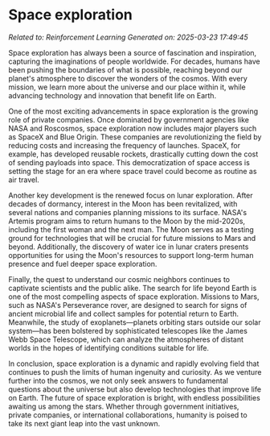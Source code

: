 # Space exploration

*Related to: Reinforcement Learning*
*Generated on: 2025-03-23 17:49:45*

Space exploration has always been a source of fascination and inspiration, capturing the imaginations of people worldwide. For decades, humans have been pushing the boundaries of what is possible, reaching beyond our planet's atmosphere to discover the wonders of the cosmos. With every mission, we learn more about the universe and our place within it, while advancing technology and innovation that benefit life on Earth.

One of the most exciting advancements in space exploration is the growing role of private companies. Once dominated by government agencies like NASA and Roscosmos, space exploration now includes major players such as SpaceX and Blue Origin. These companies are revolutionizing the field by reducing costs and increasing the frequency of launches. SpaceX, for example, has developed reusable rockets, drastically cutting down the cost of sending payloads into space. This democratization of space access is setting the stage for an era where space travel could become as routine as air travel.

Another key development is the renewed focus on lunar exploration. After decades of dormancy, interest in the Moon has been revitalized, with several nations and companies planning missions to its surface. NASA's Artemis program aims to return humans to the Moon by the mid-2020s, including the first woman and the next man. The Moon serves as a testing ground for technologies that will be crucial for future missions to Mars and beyond. Additionally, the discovery of water ice in lunar craters presents opportunities for using the Moon's resources to support long-term human presence and fuel deeper space exploration.

Finally, the quest to understand our cosmic neighbors continues to captivate scientists and the public alike. The search for life beyond Earth is one of the most compelling aspects of space exploration. Missions to Mars, such as NASA's Perseverance rover, are designed to search for signs of ancient microbial life and collect samples for potential return to Earth. Meanwhile, the study of exoplanets—planets orbiting stars outside our solar system—has been bolstered by sophisticated telescopes like the James Webb Space Telescope, which can analyze the atmospheres of distant worlds in the hopes of identifying conditions suitable for life.

In conclusion, space exploration is a dynamic and rapidly evolving field that continues to push the limits of human ingenuity and curiosity. As we venture further into the cosmos, we not only seek answers to fundamental questions about the universe but also develop technologies that improve life on Earth. The future of space exploration is bright, with endless possibilities awaiting us among the stars. Whether through government initiatives, private companies, or international collaborations, humanity is poised to take its next giant leap into the vast unknown.
